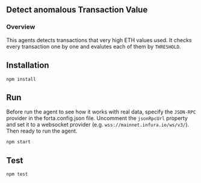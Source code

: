 ## Detect anomalous Transaction Value

### Overview
This agents detects transactions that very high ETH values used. It checks every transaction one by one and evalutes each of them by `THRESHOLD`.

## Installation
```
npm install
```

## Run
Before run the agent to see how it works with real data, specify the `JSON-RPC` provider in the forta.config.json file. Uncomment the `jsonRpcUrl` property and set it to a websocket provider (e.g. `wss://mainnet.infura.io/ws/v3/`). Then ready to run the agent.
```
npm start
```

## Test
```
npm test
```
